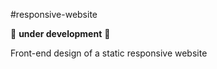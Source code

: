#responsive-website

:construction: **under development** :construction:

Front-end design of a static responsive website  